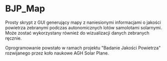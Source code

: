 # BJP_Map

Prosty skrypt z GUI generujący mapy z naniesionymi informacjami o jakości powietrza zebranymi podczas autonomicznych lotów samolotami solarnymi.
Może zostać wykorzystany również do wizualizacji danych zebranych ręcznie.

Oprogramowanie powstało w ramach projektu "Badanie Jakości Powietrza" rozwijanego przez koło naukowe AGH Solar Plane.
